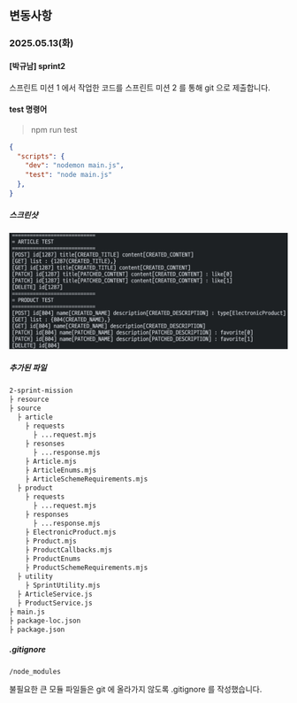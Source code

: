 ## 변동사항
### 2025.05.13(화)
#### \[박규남\] sprint2
스프린트 미션 1 에서 작업한 코드를 스프린트 미션 2 를 통해 git 으로 제출합니다.

#### test 명령어
> npm run test  

```json
{
  "scripts": {
    "dev": "nodemon main.js",
    "test": "node main.js"
  },
}
```

##### 스크린샷
![스크린샷](/resource/screenshot.png)

##### 추가된 파일
```text
2-sprint-mission
├ resource
├ source
  ├ article
    ├ requests
      ├ ...request.mjs
    ├ resonses
      ├ ...response.mjs
    ├ Article.mjs
    ├ ArticleEnums.mjs
    ├ ArticleSchemeRequirements.mjs
  ├ product
    ├ requests
      ├ ...request.mjs
    ├ responses
      ├ ...response.mjs
    ├ ElectronicProduct.mjs 
    ├ Product.mjs
    ├ ProductCallbacks.mjs
    ├ ProductEnums
    ├ ProductSchemeRequirements.mjs
  ├ utility
    ├ SprintUtility.mjs
  ├ ArticleService.js
  ├ ProductService.js
├ main.js
├ package-loc.json
├ package.json
```

##### .gitignore
```text
/node_modules
```
불필요한 큰 모듈 파일들은 git 에 올라가지 않도록 .gitignore 를 작성했습니다.